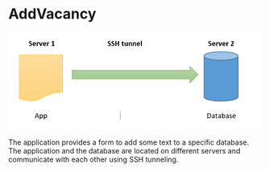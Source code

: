 # AddVacancy


![Scheme.png](vadder%2Fstatic%2Fimg%2FScheme.png)

The application provides a form to add some text to a specific database.\
The application and the database are located on different servers and communicate with each other using SSH tunneling.